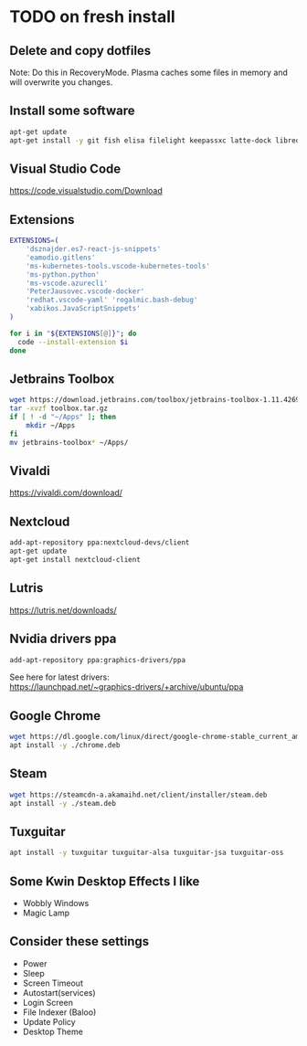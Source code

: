 # TODO on fresh install

## Delete and copy dotfiles

Note: Do this in RecoveryMode. Plasma caches some files in memory and will overwrite you changes.

## Install some software

``` bash
apt-get update
apt-get install -y git fish elisa filelight keepassxc latte-dock libreoffice terminator python3.7 
```

## Visual Studio Code

https://code.visualstudio.com/Download

## Extensions

``` bash
EXTENSIONS=(
    'dsznajder.es7-react-js-snippets'
    'eamodio.gitlens'
    'ms-kubernetes-tools.vscode-kubernetes-tools'
    'ms-python.python'
    'ms-vscode.azurecli'
    'PeterJausovec.vscode-docker'
    'redhat.vscode-yaml' 'rogalmic.bash-debug'
    'xabikos.JavaScriptSnippets'
)

for i in "${EXTENSIONS[@]}"; do
  code --install-extension $i
done
```

## Jetbrains Toolbox

```bash
wget https://download.jetbrains.com/toolbox/jetbrains-toolbox-1.11.4269.tar.gz -O toolbox.tar.gz
tar -xvzf toolbox.tar.gz
if [ ! -d "~/Apps" ]; then
    mkdir ~/Apps
fi
mv jetbrains-toolbox* ~/Apps/
```

## Vivaldi

https://vivaldi.com/download/

## Nextcloud

```bash
add-apt-repository ppa:nextcloud-devs/client
apt-get update
apt-get install nextcloud-client
```

## Lutris

https://lutris.net/downloads/

## Nvidia drivers ppa

```bash
add-apt-repository ppa:graphics-drivers/ppa
```

See here for latest drivers:  
https://launchpad.net/~graphics-drivers/+archive/ubuntu/ppa

## Google Chrome

```bash
wget https://dl.google.com/linux/direct/google-chrome-stable_current_amd64.deb -O chrome.deb
apt install -y ./chrome.deb
```

## Steam

```bash
wget https://steamcdn-a.akamaihd.net/client/installer/steam.deb
apt install -y ./steam.deb
```

## Tuxguitar

```bash
apt install -y tuxguitar tuxguitar-alsa tuxguitar-jsa tuxguitar-oss 
```

## Some Kwin Desktop Effects I like

* Wobbly Windows
* Magic Lamp

## Consider these settings

* Power
* Sleep
* Screen Timeout
* Autostart(services)
* Login Screen
* File Indexer (Baloo)
* Update Policy
* Desktop Theme
